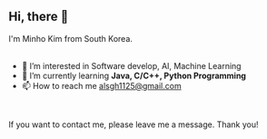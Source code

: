 <h2>Hi, there 👋</h2>
 I'm Minho Kim from South Korea. <br/><br/>

- 👀 I’m interested in Software develop, AI, Machine Learning
- 🌱 I’m currently learning **Java, C/C++, Python Programming**
- 📫 How to reach me alsgh1125@gmail.com
<br/>

If you want to contact me, please leave me a message. Thank you!

<!---
minhob/minhob is a ✨ special ✨ repository because its `README.md` (this file) appears on your GitHub profile.
You can click the Preview link to take a look at your changes.
--->
